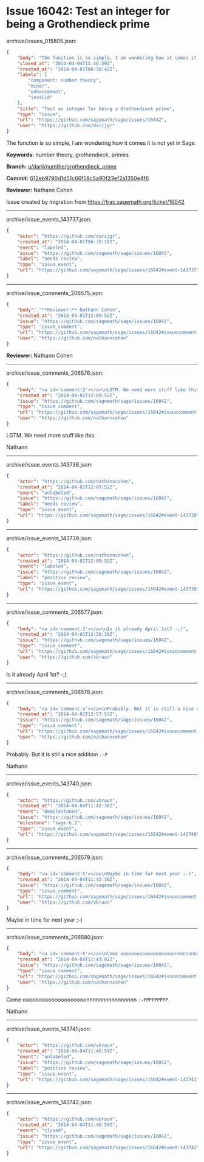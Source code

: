 # Issue 16042: Test an integer for being a Grothendieck prime

archive/issues_015805.json:
```json
{
    "body": "The function is so simple, I am wondering how it comes it is not yet in Sage.\n\n**Keywords:** number theory, grothendieck, primes\n\n**Branch:** [u/darij/numthe/grothendieck_prime](https://github.com/sagemath/sagetrac-mirror/tree/u/darij/numthe/grothendieck_prime)\n\n**Commit:** [612eb9790d1d51c66f58c5a90f23ef2a1350e4f6](https://github.com/sagemath/sagetrac-mirror/commit/612eb9790d1d51c66f58c5a90f23ef2a1350e4f6)\n\n**Reviewer:** Nathann Cohen\n\nIssue created by migration from https://trac.sagemath.org/ticket/16042\n\n",
    "closed_at": "2014-04-04T11:46:59Z",
    "created_at": "2014-04-01T06:38:42Z",
    "labels": [
        "component: number theory",
        "minor",
        "enhancement",
        "invalid"
    ],
    "title": "Test an integer for being a Grothendieck prime",
    "type": "issue",
    "url": "https://github.com/sagemath/sage/issues/16042",
    "user": "https://github.com/darijgr"
}
```
The function is so simple, I am wondering how it comes it is not yet in Sage.

**Keywords:** number theory, grothendieck, primes

**Branch:** [u/darij/numthe/grothendieck_prime](https://github.com/sagemath/sagetrac-mirror/tree/u/darij/numthe/grothendieck_prime)

**Commit:** [612eb9790d1d51c66f58c5a90f23ef2a1350e4f6](https://github.com/sagemath/sagetrac-mirror/commit/612eb9790d1d51c66f58c5a90f23ef2a1350e4f6)

**Reviewer:** Nathann Cohen

Issue created by migration from https://trac.sagemath.org/ticket/16042





---

archive/issue_events_143737.json:
```json
{
    "actor": "https://github.com/darijgr",
    "created_at": "2014-04-01T06:39:10Z",
    "event": "labeled",
    "issue": "https://github.com/sagemath/sage/issues/16042",
    "label": "needs review",
    "type": "issue_event",
    "url": "https://github.com/sagemath/sage/issues/16042#event-143737"
}
```



---

archive/issue_comments_206575.json:
```json
{
    "body": "**Reviewer:** Nathann Cohen",
    "created_at": "2014-04-01T12:09:52Z",
    "issue": "https://github.com/sagemath/sage/issues/16042",
    "type": "issue_comment",
    "url": "https://github.com/sagemath/sage/issues/16042#issuecomment-206575",
    "user": "https://github.com/nathanncohen"
}
```

**Reviewer:** Nathann Cohen



---

archive/issue_comments_206576.json:
```json
{
    "body": "<a id='comment:2'></a>\nLGTM. We need more stuff like this.\n\nNathann",
    "created_at": "2014-04-01T12:09:52Z",
    "issue": "https://github.com/sagemath/sage/issues/16042",
    "type": "issue_comment",
    "url": "https://github.com/sagemath/sage/issues/16042#issuecomment-206576",
    "user": "https://github.com/nathanncohen"
}
```

<a id='comment:2'></a>
LGTM. We need more stuff like this.

Nathann



---

archive/issue_events_143738.json:
```json
{
    "actor": "https://github.com/nathanncohen",
    "created_at": "2014-04-01T12:09:52Z",
    "event": "unlabeled",
    "issue": "https://github.com/sagemath/sage/issues/16042",
    "label": "needs review",
    "type": "issue_event",
    "url": "https://github.com/sagemath/sage/issues/16042#event-143738"
}
```



---

archive/issue_events_143739.json:
```json
{
    "actor": "https://github.com/nathanncohen",
    "created_at": "2014-04-01T12:09:52Z",
    "event": "labeled",
    "issue": "https://github.com/sagemath/sage/issues/16042",
    "label": "positive review",
    "type": "issue_event",
    "url": "https://github.com/sagemath/sage/issues/16042#event-143739"
}
```



---

archive/issue_comments_206577.json:
```json
{
    "body": "<a id='comment:3'></a>\nIs it already April 1st? -;)",
    "created_at": "2014-04-01T12:56:30Z",
    "issue": "https://github.com/sagemath/sage/issues/16042",
    "type": "issue_comment",
    "url": "https://github.com/sagemath/sage/issues/16042#issuecomment-206577",
    "user": "https://github.com/vbraun"
}
```

<a id='comment:3'></a>
Is it already April 1st? -;)



---

archive/issue_comments_206578.json:
```json
{
    "body": "<a id='comment:4'></a>\nProbably. But it is still a nice addition `:-P`\n\nNathann",
    "created_at": "2014-04-01T12:57:57Z",
    "issue": "https://github.com/sagemath/sage/issues/16042",
    "type": "issue_comment",
    "url": "https://github.com/sagemath/sage/issues/16042#issuecomment-206578",
    "user": "https://github.com/nathanncohen"
}
```

<a id='comment:4'></a>
Probably. But it is still a nice addition `:-P`

Nathann



---

archive/issue_events_143740.json:
```json
{
    "actor": "https://github.com/vbraun",
    "created_at": "2014-04-04T11:42:36Z",
    "event": "demilestoned",
    "issue": "https://github.com/sagemath/sage/issues/16042",
    "milestone": "sage-6.2",
    "type": "issue_event",
    "url": "https://github.com/sagemath/sage/issues/16042#event-143740"
}
```



---

archive/issue_comments_206579.json:
```json
{
    "body": "<a id='comment:5'></a>\nMaybe in time for next year ;-)",
    "created_at": "2014-04-04T11:42:36Z",
    "issue": "https://github.com/sagemath/sage/issues/16042",
    "type": "issue_comment",
    "url": "https://github.com/sagemath/sage/issues/16042#issuecomment-206579",
    "user": "https://github.com/vbraun"
}
```

<a id='comment:5'></a>
Maybe in time for next year ;-)



---

archive/issue_comments_206580.json:
```json
{
    "body": "<a id='comment:6'></a>\nCome oooooooooooooooooooonnnnnnnnnnnnnnnn `:-PPPPPPPPP`\n\nNathann",
    "created_at": "2014-04-04T11:43:02Z",
    "issue": "https://github.com/sagemath/sage/issues/16042",
    "type": "issue_comment",
    "url": "https://github.com/sagemath/sage/issues/16042#issuecomment-206580",
    "user": "https://github.com/nathanncohen"
}
```

<a id='comment:6'></a>
Come oooooooooooooooooooonnnnnnnnnnnnnnnn `:-PPPPPPPPP`

Nathann



---

archive/issue_events_143741.json:
```json
{
    "actor": "https://github.com/vbraun",
    "created_at": "2014-04-04T11:46:59Z",
    "event": "unlabeled",
    "issue": "https://github.com/sagemath/sage/issues/16042",
    "label": "positive review",
    "type": "issue_event",
    "url": "https://github.com/sagemath/sage/issues/16042#event-143741"
}
```



---

archive/issue_events_143742.json:
```json
{
    "actor": "https://github.com/vbraun",
    "created_at": "2014-04-04T11:46:59Z",
    "event": "closed",
    "issue": "https://github.com/sagemath/sage/issues/16042",
    "type": "issue_event",
    "url": "https://github.com/sagemath/sage/issues/16042#event-143742"
}
```

